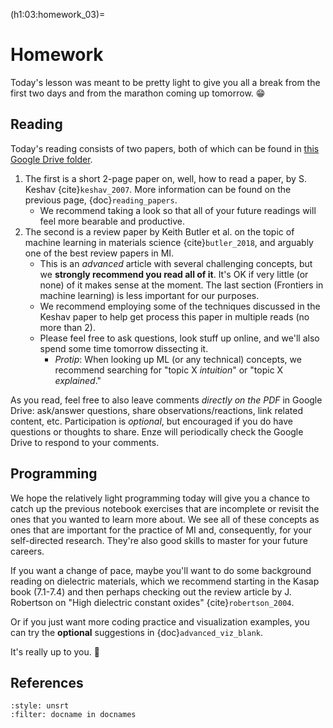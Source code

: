 (h1:03:homework_03)=
# Homework

Today's lesson was meant to be pretty light to give you all a break from the first two days and from the marathon coming up tomorrow. 😁

## Reading  

Today's reading consists of two papers, both of which can be found in [this Google Drive folder](https://drive.google.com/drive/folders/1FuZJyp1yWqoMXNs0_1s8LtSzPUwC5CpM?usp=sharing).

1. The first is a short 2-page paper on, well, how to read a paper, by S. Keshav {cite}`keshav_2007`. 
More information can be found on the previous page, {doc}`reading_papers`.
    - We recommend taking a look so that all of your future readings will feel more bearable and productive.
1. The second is a review paper by Keith Butler et al. on the topic of machine learning in materials science {cite}`butler_2018`, and arguably one of the best review papers in MI.
    - This is an _advanced_ article with several challenging concepts, but we **strongly recommend you read all of it**.
    It's OK if very little (or none) of it makes sense at the moment.
    The last section (Frontiers in machine learning) is less important for our purposes.
    - We recommend employing some of the techniques discussed in the Keshav paper to help get process this paper in multiple reads (no more than 2).
    - Please feel free to ask questions, look stuff up online, and we'll also spend some time tomorrow dissecting it.
        - _Protip_: When looking up ML (or any technical) concepts, we recommend searching for "topic X _intuition_" or "topic X _explained_."
<!-- 1. The second is a paper by Chad Parish and Philip Edmondson discussing data visualization best practices _specifically_ for materials data {cite}`parish_2019`, which is pretty niche and pretty neat.
    - We are including this article for your interest and we don't plan on discussing it at length, but you're welcome to bring it up.
    - We recommend reading the Introduction (Section 1), skimming the rest of the text if you want, and reading the figures to see the cool kinds of materials data that exist.
    Basically, it's a cool paper for the pretty pictures, but you shouldn't spend too much time on it. -->

As you read, feel free to also leave comments _directly on the PDF_ in Google Drive: ask/answer questions, share observations/reactions, link related content, etc.
Participation is _optional_, but encouraged if you do have questions or thoughts to share.
Enze will periodically check the Google Drive to respond to your comments.



## Programming

We hope the relatively light programming today will give you a chance to catch up the previous notebook exercises that are incomplete or revisit the ones that you wanted to learn more about.
We see all of these concepts as ones that are important for the practice of MI and, consequently, for your self-directed research.
They're also good skills to master for your future careers.

If you want a change of pace, maybe you'll want to do some background reading on dielectric materials, which we recommend starting in the Kasap book (7.1-7.4) and then perhaps checking out the review article by J. Robertson on "High dielectric constant oxides" {cite}`robertson_2004`.

Or if you just want more coding practice and visualization examples, you can try the **optional** suggestions in {doc}`advanced_viz_blank`.

It's really up to you. 🙂



## References

```{bibliography}
:style: unsrt
:filter: docname in docnames
```

